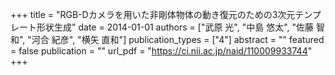 +++
title = "RGB-Dカメラを用いた非剛体物体の動き復元のための3次元テンプレート形状生成"
date = 2014-01-01
authors = ["武原 光", "中島 悠太", "佐藤 智和", "河合 紀彦", "横矢 直和"]
publication_types = ["4"]
abstract = ""
featured = false
publication = ""
url_pdf = "https://ci.nii.ac.jp/naid/110009933744"
+++

